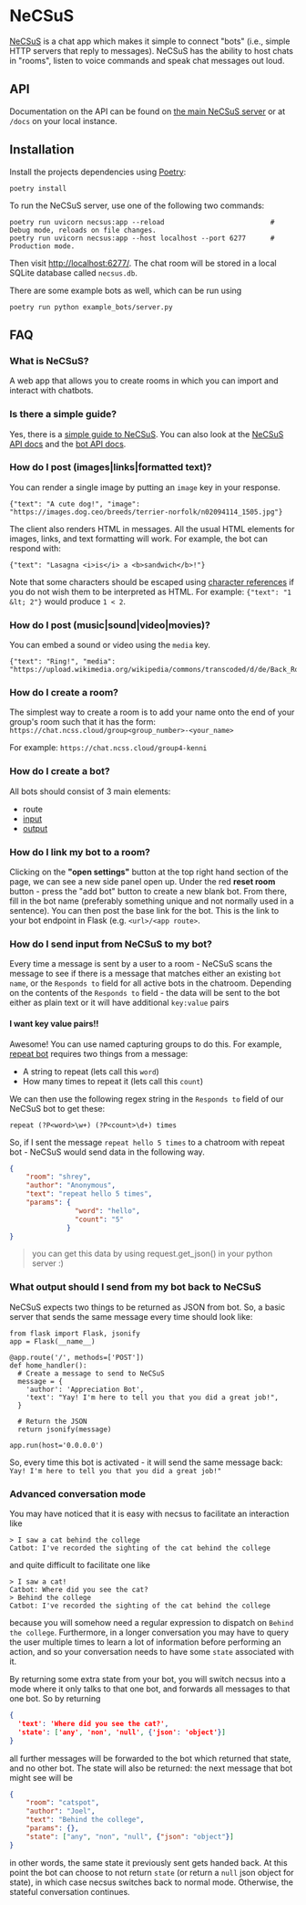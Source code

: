 # NeCSuS

[NeCSuS](https://chat.ncss.cloud) is a chat app which makes it simple to connect "bots" (i.e., simple HTTP servers that reply to messages).
NeCSuS has the ability to host chats in "rooms", listen to voice commands and speak chat messages out loud.


## API

Documentation on the API can be found on [the main NeCSuS server](https://chat.ncss.cloud/docs) or at `/docs` on your local instance.

## Installation

Install the projects dependencies using [Poetry](https://python-poetry.org/):

    poetry install

To run the NeCSuS server, use one of the following two commands:

    poetry run uvicorn necsus:app --reload                          # Debug mode, reloads on file changes.
    poetry run uvicorn necsus:app --host localhost --port 6277      # Production mode.

Then visit <http://localhost:6277/>.
The chat room will be stored in a local SQLite database called `necsus.db`.

There are some example bots as well, which can be run using

    poetry run python example_bots/server.py


## FAQ

### What is NeCSuS?

A web app that allows you to create rooms in which you can import and interact with chatbots.

### Is there a simple guide?
Yes, there is a [simple guide to NeCSuS](https://docs.google.com/document/d/1oc9wd0pRq0u19OOFDLk5njxTkp3etfgGf6mmATac6Qc/edit).
You can also look at the [NeCSuS API docs](https://chat.ncss.cloud/docs/) and the [bot API docs](https://chat.ncss.cloud/bot/docs/).

### How do I post (images|links|formatted text)?

You can render a single image by putting an `image` key in your response.

```
{"text": "A cute dog!", "image": "https://images.dog.ceo/breeds/terrier-norfolk/n02094114_1505.jpg"}
```

The client also renders HTML in messages. All the usual HTML elements for images,
links, and text formatting will work. For example, the bot can respond with:

```
{"text": "Lasagna <i>is</i> a <b>sandwich</b>!"}
```

Note that some characters should be escaped using [character
references](https://en.wikipedia.org/wiki/Character_encodings_in_HTML#HTML_character_references)
if you do not wish them to be interpreted as HTML. For example: `{"text": "1 &lt; 2"}` would produce `1 < 2`.

### How do I post (music|sound|video|movies)?

You can embed a sound or video using the `media` key.

```
{"text": "Ring!", "media": "https://upload.wikimedia.org/wikipedia/commons/transcoded/d/de/Back_Rounds.ogg/Back_Rounds.ogg.mp3"}
```

### How do I create a room?
The simplest way to create a room is to add your name onto the end of your group's room such that it has the form:
`https://chat.ncss.cloud/group<group_number>-<your_name>`

For example: `https://chat.ncss.cloud/group4-kenni`

### How do I create a bot?
All bots should consist of 3 main elements:
  * route
  * [input](#how-do-i-send-input-from-necsus-to-my-bot)
  * [output](#what-output-should-i-send-from-my-bot-back-to-necsus)

### How do I link my bot to a room?

Clicking on the **"open settings"** button at the top right hand section of the page, we can see a new side panel open up.
Under the red **reset room** button - press the "add bot" button to create a new blank bot.
From there, fill in the bot name (preferably something unique and not normally used in a sentence).
You can then post the base link for the bot. This is the link to your bot endpoint in Flask (e.g. `<url>/<app route>`.

### How do I send input from NeCSuS to my bot?

Every time a message is sent by a user to a room - NeCSuS scans the message to see if there is a message that matches either an existing `bot name`, or the `Responds to` field for all active bots in the chatroom.
Depending on the contents of the `Responds to` field - the data will be sent to the bot either as plain text or it will have additional `key:value` pairs

#### I want key value pairs!!
Awesome! You can use named capturing groups to do this. For example, [repeat bot](https://repl.it/@kennib/repeat-bot) requires two things from a message:
  * A string to repeat (lets call this `word`)
  * How many times to repeat it (lets call this `count`)

We can then use the following regex string in the `Responds to` field of our NeCSuS bot to get these:

`repeat (?P<word>\w+) (?P<count>\d+) times`

So, if I sent the message `repeat hello 5 times` to a chatroom with repeat bot - NeCSuS would send data in the following way.
```JSON
{
    "room": "shrey",
    "author": "Anonymous",
    "text": "repeat hello 5 times",
    "params": {
                "word": "hello",
                "count": "5"
              }
}
```

>you can get this data by using request.get_json() in your python server :)

### What output should I send from my bot back to NeCSuS

NeCSuS expects two things to be returned as JSON from bot.
So, a basic server that sends the same message every time should look like:

```py3
from flask import Flask, jsonify
app = Flask(__name__)

@app.route('/', methods=['POST'])
def home_handler():
  # Create a message to send to NeCSuS
  message = {
    'author': 'Appreciation Bot',
    'text': "Yay! I'm here to tell you that you did a great job!",
  }

  # Return the JSON
  return jsonify(message)

app.run(host='0.0.0.0')
```

So, every time this bot is activated - it will send the same message back: `Yay! I'm here to tell you that you did a great job!"`

### Advanced conversation mode

You may have noticed that it is easy with necsus to facilitate an interaction like

```
> I saw a cat behind the college
Catbot: I've recorded the sighting of the cat behind the college
```

and quite difficult to facilitate one like

```
> I saw a cat!
Catbot: Where did you see the cat?
> Behind the college
Catbot: I've recorded the sighting of the cat behind the college
```

because you will somehow need a regular expression to dispatch on `Behind the college`. Furthermore, in a longer conversation you may have to query the user multiple times to learn a lot of information before performing an action, and so your conversation needs to have some `state` associated with it.

By returning some extra state from your bot, you will switch necsus into a mode where it only talks to that one bot, and forwards all messages to that one bot. So by returning

```JSON
{
  'text': 'Where did you see the cat?',
  'state': ['any', 'non', 'null', {'json': 'object'}]
}
```

all further messages will be forwarded to the bot which returned that state, and no other bot. The state will also be returned: the next message that bot might see will be

```JSON
{
    "room": "catspot",
    "author": "Joel",
    "text": "Behind the college",
    "params": {},
    "state": ["any", "non", "null", {"json": "object"}]
}
```

in other words, the same state it previously sent gets handed back. At this point the bot can choose to not return `state` (or return a `null` json object for state), in which case necsus switches back to normal mode. Otherwise, the stateful conversation continues.

